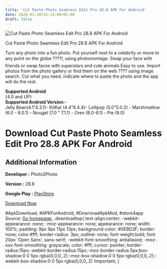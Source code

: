 ```yaml
---
title: 'Cut Paste Photo Seamless Edit Pro 28.8 APK For Android'
date: 2020-01-26T15:14:00+01:00
draft: false
---
```


![Cut Paste Photo Seamless Edit Pro 28.8 APK For Android](https://i0.wp.com/apkhome.net/wp-content/uploads/2020/01/Cut-Paste-Photo-Seamless-Edit-Pro-28.8.png "Cut Paste Photo Seamless Edit Pro 28.8 APK For Android")

  

Cut Paste Photo Seamless Edit Pro 28.8 APK For Android

Turn any photo into a fun photo. Put yourself next to a celebrity or move to any point on the globe ????ï¸ using photomontage. Swap your face with friends or swap faces with superstars and cute animals Easy to use. Import photos from the photo gallery or find them on the web ???? using image search. Cut what you need, indicate where to paste the photo and the app will do the rest.

**Supported Android**  
{4.0 and UP}  
**Supported Android Version**:-  
Jelly Bean(4.1"4.3.1)- KitKat (4.4"4.4.4)- Lollipop (5.0"5.0.2) - Marshmallow (6.0 - 6.0.1) - Nougat (7.0 " 7.1.1) - Oreo (8.0-8.1) - Pie (9.0)

Download Cut Paste Photo Seamless Edit Pro 28.8 APK For Android
===============================================================

Additional Information
----------------------

**Developer :** Photo2Photo

**Version :** 28.8

**Google Play :** [PlayStore](https://play.google.com/store/apps/details?id=com.eabdrazakov.photomontage)

  

[Download Now](https://store4app.co/post/cut-paste-photo-seamless-edit-pro-28-8-apk-for-android_1580046963)

  
#ApkDownload, #APKForAndroid, #DownloadApkMod, #store4app  
Source: [Go homepage.](https://store4app.co/post/cut-paste-photo-seamless-edit-pro-28-8-apk-for-android_1580046963) .downloadtop{ text-align:center; -webkit-appearance: none; -moz-appearance: none; appearance: none; width: 100%; padding: 9px 9px 11px 13px; background-color: #0EBD3F; border: none; color:#fff; border-radius: 3px; outline: none; font-weight;bold; font: 20px 'Open Sans', sans-serif; -webkit-font-smoothing: antialiased; -moz-osx-font-smoothing: grayscale; color: #fff; cursor: pointer; border-radius:15px;-webkit-border-radius:15px;-moz-border-radius:5px;box-shadow:0 0 5px rgba(0,0,0,.2);-moz-box-shadow:0 0 5px rgba(0,0,0,.2);-webkit-box-shadow:0 0 5px rgba(0,0,0,.2) !important; }